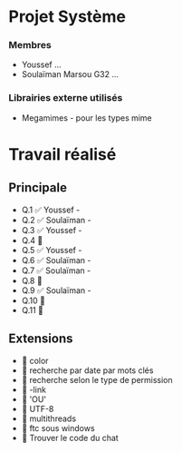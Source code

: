 
# Projet Système

### Membres
- Youssef ...
- Soulaïman Marsou G32 ...

### Librairies externe utilisés
- Megamimes - pour les types mime

# Travail réalisé
## Principale
- Q.1  ✅ Youssef -
- Q.2  ✅ Soulaïman -
- Q.3  ✅ Youssef -
- Q.4  🔴
- Q.5  ✅ Youssef -
- Q.6  ✅ Soulaïman -
- Q.7  ✅ Soulaïman -
- Q.8  🔴
- Q.9  ✅ Soulaïman -
- Q.10 🔴
- Q.11 🔴 

## Extensions

- 🔴 color
- 🔴 recherche par date par mots clés
- 🔴 recherche selon le type de permission 
- 🔴 -link
- 🔴 'OU'
- 🔴 UTF-8
- 🔴 multithreads
- 🔴 ftc sous windows
- 🔴 Trouver le code du chat